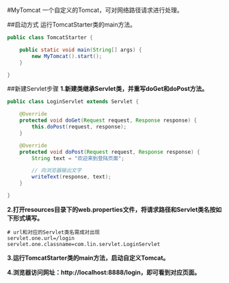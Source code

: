 #MyTomcat
一个自定义的Tomcat，可对网络路径请求进行处理。

##启动方式
运行TomcatStarter类的main方法。
```java
public class TomcatStarter {

    public static void main(String[] args) {
        new MyTomcat().start();
    }

}
```

##新建Servlet步骤
**1.新建类继承Servlet类，并重写doGet和doPost方法。**
```java
public class LoginServlet extends Servlet {

    @Override
    protected void doGet(Request request, Response response) {
        this.doPost(request, response);
    }

    @Override
    protected void doPost(Request request, Response response) {
        String text = "欢迎来到登陆页面";

        // 向浏览器输出文字
        writeText(response, text);
    }

}
```

**2.打开resources目录下的web.properties文件，将请求路径和Servlet类名按如下形式填写。**
```text
# url和对应的Servlet类名需成对出现
servlet.one.url=/login
servlet.one.classname=com.lin.servlet.LoginServlet
```

**3.运行TomcatStarter类的main方法，启动自定义Tomcat。**

**4.浏览器访问网址：http://localhost:8888/login，即可看到对应页面。**